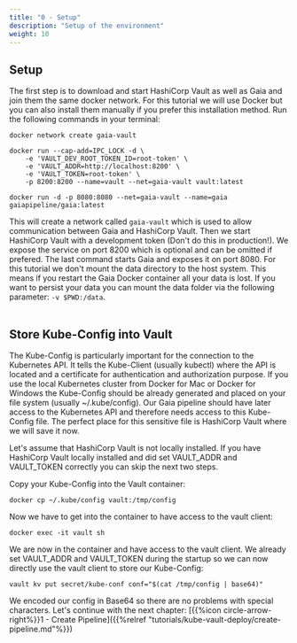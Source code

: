 ```yaml
---
title: "0 - Setup"
description: "Setup of the environment"
weight: 10
---
```


## Setup

The first step is to download and start HashiCorp Vault as well as Gaia and join them the same docker network. For this tutorial we will use Docker but you can also install them manually if you prefer this installation method. Run the following commands in your terminal:

```
docker network create gaia-vault
```

```
docker run --cap-add=IPC_LOCK -d \
    -e 'VAULT_DEV_ROOT_TOKEN_ID=root-token' \
    -e 'VAULT_ADDR=http://localhost:8200' \
    -e 'VAULT_TOKEN=root-token' \
    -p 8200:8200 --name=vault --net=gaia-vault vault:latest
```

```
docker run -d -p 8080:8080 --net=gaia-vault --name=gaia gaiapipeline/gaia:latest
```

This will create a network called `gaia-vault` which is used to allow communication between Gaia and HashiCorp Vault. Then we start HashiCorp Vault with a development token (Don't do this in production!). We expose the service on port 8200 which is optional and can be omitted if prefered. The last command starts Gaia and exposes it on port 8080. 
For this tutorial we don't mount the data directory to the host system. This means if you restart the Gaia Docker container all your data is lost. If you want to persist your data you can mount the data folder via the following parameter: `-v $PWD:/data`.
<br /><br />

## Store Kube-Config into Vault

The Kube-Config is particularly important for the connection to the Kubernetes API. It tells the Kube-Client (usually kubectl) where the API is located and a certificate for authentication and authorization purpose.
If you use the local Kubernetes cluster from Docker for Mac or Docker for Windows the Kube-Config should be already generated and placed on your file system (usually ~/.kube/config).
Our Gaia pipeline should have later access to the Kubernetes API and therefore needs access to this Kube-Config file.
The perfect place for this sensitive file is HashiCorp Vault where we will save it now.

Let's assume that HashiCorp Vault is not locally installed. If you have HashiCorp Vault locally installed and did set VAULT_ADDR and VAULT_TOKEN correctly you can skip the next two steps. 

Copy your Kube-Config into the Vault container:

```
docker cp ~/.kube/config vault:/tmp/config
```

Now we have to get into the container to have access to the vault client:

```
docker exec -it vault sh
```

We are now in the container and have access to the vault client. We already set VAULT_ADDR and VAULT_TOKEN during the startup so we can now directly use the vault client to store our Kube-Config:

```
vault kv put secret/kube-conf conf="$(cat /tmp/config | base64)"
```

We encoded our config in Base64 so there are no problems with special characters. 
Let's continue with the next chapter: [{{%icon circle-arrow-right%}}1 - Create Pipeline]({{%relref "tutorials/kube-vault-deploy/create-pipeline.md"%}})
